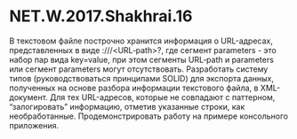 # NET.W.2017.Shakhrai.16
  В текстовом файле построчно хранится информация о URL-адресах, представленных в виде <scheme>://<host>/<URL‐path>?<parameters>, где сегмент parameters - это набор пар вида key=value, при этом сегменты URL‐path и parameters  или сегмент parameters могут отсутствовать. 
  Разработать систему типов (руководствоваться принципами SOLID) для экспорта данных, полученных на основе разбора информации текстового файла, в XML-документ.
  Для тех URL-адресов, которые не совпадают с паттерном, “залогировать” информацию, отметив указанные строки, как необработанные. 
  Продемонстрировать работу на примере консольного приложения.
